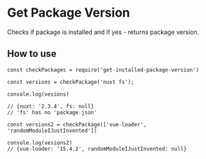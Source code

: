 # Get Package Version

Checks if package is installed and if yes - returns package version.

## How to use

```
const checkPackages = require('get-installed-package-version')

const versions = checkPackage('nuxt fs');

console.log(vesions)

// {nuxt: '2.3.4', fs: null}
// 'fs' has no 'package.json'

const versions2 = checkPackage(['vue-loader', 'randomModuleIJustInvented'])

console.log(vesions2)
// {vue-loader: '15.4.2', randomModuleIJustInvented: null}

```

